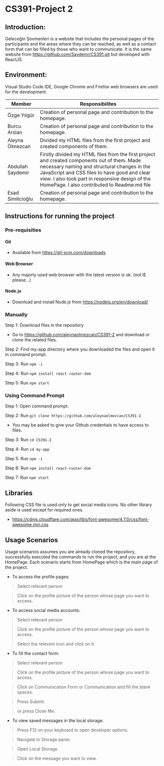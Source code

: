 # CS391-Project 2

## Introduction:
Geleceğin Şovmenleri is a website that includes the personal pages of the participants and the areas where they can be reached, as well as a contact form that can be filled by those who want to communicate. It is the same website from https://github.com/Saydemr/CS391.git but developed with ReactJS.

## Environment:
Visual Studio Code IDE, Google Chrome and Firefox web browsers are used for the development.


| Member | Responsibilites |
| ------- | ----- |
| Özge Yılgür | Creation of personal page and contribution to the homepage. |
| Burcu Arslan | Creation of personal page and contribution to the homepage. |
| Aleyna Ölmezcan | Divided my HTML files from the first project and created components of them. |
| Abdullah Saydemir | Firstly divided my HTML files from the first project and created components out of them. Made necessary naming and structural changes in the JavaScript and CSS files to have good and clear view. I also took part in responsive design of the HomePage. I also contributed to Readme.md file |
| Esad Simitcioğlu | Creation of personal page and contribution to the homepage. |

## Instructions for running the project

### Pre-requisities

#### Git

* Available from https://git-scm.com/downloads

#### Web Browser

* Any majorly used web browser with the latest version is ok. (not IE please...)

#### Node.js

* Download and install Node.js from https://nodejs.org/en/download/

### Manually

Step 1: Download files in the repository
* Go to https://github.com/aleynaolmezcan/CS391-2 and download or clone the related files.

Step 2: Find my-app directory where you downloaded the files and open it in command prompt.

Step 3: Run `npm -i`

Step 4: Run `npm install react-router-dom`

Step 5: Run `npm start`

### Using Command Prompt

Step 1: Open command prompt.

Step 2: Run `git clone https://github.com/aleynaolmezcan/CS391-2`

* You may be asked to give your Github credentials to have access to files.

Step 3: Run `cd CS391-2`

Step 4: Run `cd my-app`

Step 5: Run `npm -i`

Step 6: Run `npm install react-router-dom`

Step 7: Run `npm start`

## Libraries

Following CSS file is used only to get social media icons. No other library aside is used except for required ones.

* https://cdnjs.cloudflare.com/ajax/libs/font-awesome/4.7.0/css/font-awesome.min.css

## Usage Scenarios

Usage scenarios assumes you are already cloned the repository, successfully executed the commands to run the project, and you are at the HomePage. Each scenario starts from HomePage which is the main page of the project.

* To access the profile pages:
>Select relevant person

>Click on the profile picture of the person whose page you want to access.


* To access social media accounts:
>Select relevant person
>
>Click on the profile picture of the person whose page you want to access.
>
>Select the relevant icon and click on it.


* To fill the contact form:
>Select relevant person

>Click on the profile picture of the person whose page you want to access.

>Click on Communication Form or Communication and fill the blank spaces.

>Press Submit.

>or press Close Me.

* To view saved messages in the local storage.

> Press F12 on your keyboard to open developer options.

> Navigate to Storage panel.

> Open Local Storage.

> Click on the message you want to view.